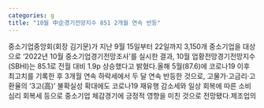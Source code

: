 ```yaml
---
categories: g
title: "10월 中企경기전망지수 851 2개월 연속 반등"
---
```

중소기업중앙회(회장 김기문)가 지난 9월 15일부터 22일까지 3,150개 중소기업을 대상으로 ‘2022년 10월 중소기업경기전망조사’를 실시한 결과, 10월 업황전망경기전망지수(SBHI)는 85.1로 전월 대비 1.9p 상승했다고 밝혔다.올해 5월(87.6)에 코로나19 이후 최고치를 기록한 후 3개월 연속 하락세에서 두 달 연속 반등한 것으로, 고물가·고금리·고환율의 ‘3고(高)’ 불확실성 확대에도 코로나19 재유행 감소세와 일상 회복에 따른 소비심리 회복세 등으로 중소기업 체감경기에 긍정적 영향을 미친 것으로 전망됐다.제조업의